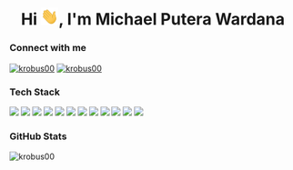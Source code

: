 <h1 align="center">Hi <img src="https://github.com/krobus00/krobus00/blob/master/assets/wave.gif?raw=true" height="30">, I'm Michael Putera Wardana</h1>
<h3 align="left">Connect with me</h3>
<p align="left">
<a href="https://dev.to/krobus00" target="blank"><img align="center" src="https://camo.githubusercontent.com/6cc90061976bcd4d1a61a6c76b818538b5a65754f7b7b8068fe0fa49a09def8f/68747470733a2f2f6564656e742e6769746875622e696f2f537570657254696e7949636f6e732f696d616765732f7376672f6465765f746f2e737667" alt="krobus00" height="30" width="40" /></a>
<a href="https://instagram.com/krobus00" target="blank"><img align="center" src="https://camo.githubusercontent.com/c9dacf0f25a1489fdbc6c0d2b41cda58b77fa210a13a886d6f99e027adfbd358/68747470733a2f2f6564656e742e6769746875622e696f2f537570657254696e7949636f6e732f696d616765732f7376672f696e7374616772616d2e737667" alt="krobus00" height="30" width="40" /></a>
</p>

### Tech Stack

![](https://img.shields.io/badge/Linux-FCC624?style=for-the-badge&logo=linux&logoColor=black)
![](https://img.shields.io/badge/VSCode-0078D4?style=for-the-badge&logo=visual%20studio%20code&logoColor=white)
![](https://img.shields.io/badge/Go-00ADD8?style=for-the-badge&logo=go&logoColor=white)
![](https://img.shields.io/badge/JavaScript-323330?style=for-the-badge&logo=javascript&logoColor=F7DF1E)
![](https://img.shields.io/badge/TypeScript-007ACC?style=for-the-badge&logo=typescript&logoColor=white)
![](https://img.shields.io/badge/Docker-2CA5E0?style=for-the-badge&logo=docker&logoColor=white)
![](https://img.shields.io/badge/kubernetes-326ce5.svg?&style=for-the-badge&logo=kubernetes&logoColor=white)
![](https://img.shields.io/badge/MySQL-005C84?style=for-the-badge&logo=mysql&logoColor=white)
![](https://img.shields.io/badge/PostgreSQL-316192?style=for-the-badge&logo=postgresql&logoColor=white)
![](https://img.shields.io/badge/Elastic_Search-005571?style=for-the-badge&logo=elasticsearch&logoColor=white)
![](https://img.shields.io/badge/redis-%23DD0031.svg?&style=for-the-badge&logo=redis&logoColor=white)
![](https://img.shields.io/badge/GraphQl-E10098?style=for-the-badge&logo=graphql&logoColor=white)

### GitHub Stats

<img src="https://github-readme-stats.vercel.app/api/top-langs/?username=krobus00&theme=dark&hide_border=false&include_all_commits=false&count_private=false&layout=compact&exclude_repo=IoT-Milestone-1,IoT-Milestone-2,iot-data-processing-service,UTS-IoT,IoT-tugas-2,IoT-Assignment-1,Tugas-Besar-Pembelajaran-Mesin_Classification,Tugas-1-Pembelajaran-Mesin-Clustering,Tubes-AKA" alt="krobus00" />

